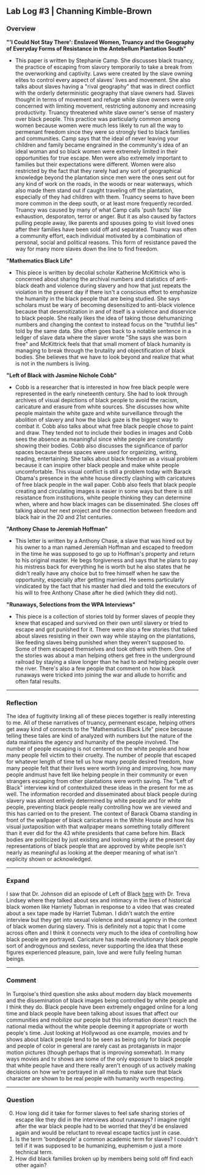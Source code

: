 ## Lab Log #3 | Channing Kimble-Brown

### Overview

**"'I Could Not Stay There': Enslaved Women, Truancy and the Geography of Everyday Forms of Resistance in the Antebellum Plantation South"**

* This paper is written by Stephanie Camp. She discusses black truancy, the practice of escaping from slavory temporarily to take a break from the overworking and captivity. Laws were created by the slave owning elites to control every aspect of slaves' lives and movement. She also talks about slaves having a "rival geography" that was in direct conflict with the orderly deterministic geography that slave owners had. Slaves thought in terms of movement and refuge while slave owners were only concerned with limiting movement, restricting autonomy and increasing productivity. Truancy threatened white slave owner's sense of mastery over black people. This practice was particularly common among women because women were much less likely to run all the way to permenant freedom since they were so strongly tied to black families and communities. Camp says that the ideal of never leaving your children and family became engrained in the community's idea of an ideal woman and so black women were extremely limited in their opportunities for true escape. Men were also extremely important to families but their expectations were different. Women were also restricted by the fact that they rarely had any sort of geographical knowledge beyond the plantation since men were the ones sent out for any kind of work on the roads, in the woods or near waterways, which also made them stand out if caught traveling off the plantation, especially of they had children with them. Truancy seems to have been more common in the deep south, or at least more frequently recorded. Truancy was caused by many of what Camp calls 'push facts' like exhaustion, desporaton, terror or anger. But it as also caused by factors pulling people away, like parents and spouses going to visit loved ones after their families have been sold off and separated. Truancy was often a community effort, each individual motivated by a combination of personal, social and political reasons. This form of resistance paved the way for many more slaves down the line to find freedom.

**"Mathematics Black Life"**
 
* This piece is written by decolial scholar Katherine McKittrick who is concerned about sharing the archival numbers and statistics of anti-black death and violence during slavery and how that just repeats the violation in the present day if there isn't a conscious effort to emphasize the humanity in the black people that are being studied. She says scholars must be wary of becoming desensitized to anti-black violence because that desensitization in and of itself is a violence and disservice to black people. She really likes the idea of taking those dehumanizing numbers and changing the context to instead focus on the "truthful lies" told by the same data. She often goes back to a notable sentence in a ledger of slave data where the slaver wrote "She says she was born free" and McKittrick feels that that small moment of black humanity is managing to break through the brutality and objectification of black bodies. She believes that we have to look beyond and realize that what is not in the numbers is living.

**"Left of Black with Jasmine Nichole Cobb"**

* Cobb is a researcher that is interested in how free black people were represented in the early nineteenth century. She had to look through archives of visual depictions of black people to avoid the racism, caricature and erasure from white sources. She discusses how white people maintain the white gaze and white surveillance through the abolition of slavery and how the black gaze is the biggest way to combat it. Cobb also talks about what free black people chose to paint and draw. They tended not to include their bodies in images and Cobb sees the absence as meaningful since white people are constantly showing their bodies. Cobb also discusses the significance of parlor spaces because these spaces were used for organizing, writing, reading, entertaining. She talks about black freedom as a visual problem because it can inspire other black people and make white people uncomfortable. This visual conflict is still a problem today with Barack Obama's presence in the white house directly clashing with caricatures of free black people in the wall paper. Cobb also feels that black people creating and circulating images is easier in some ways but there is still resistance from institutions, white people thinking they can determine when, where and how black images can be disseminated. She closes off talking about her next project and the connection between freedom and black hair in the 20 and 21st centuries. 

**"Anthony Chase to Jeremiah Hoffman"**

* This letter is written by a Anthony Chase, a slave that was hired out by his owner to a man named Jeremiah Hoffman and escaped to freedom in the time he was supposed to go up to Hoffman's property and return to his original master. He begs forgiveness and says that he plans to pay his mistress back for everything he is worth but he also states that he didn't really have any choice but to free himself when he saw the opportunity, especially after getting married. He seems particularly vindicated by the fact that his master had died and told the executors of his will to free Anthony Chase after he died (which they did not).

**"Runaways, Selections from the WPA Interviews"**

* This piece is a collection of stories told by former slaves of people they knew that escaped and survived on their own until slavery or tried to escape and got punished for it. There were also a few stories that talked about slaves resisting in their own way while staying on the plantations, like feeding slaves being punished when they weren't supposed to. Some of them escaped themselves and took others with them. One of the stories was about a man helping others get free in the underground railroad by staying a slave longer than he had to and helping people over the river. There's also a few people that comment on how black runaways were tricked into joining the war and allude to horrific and often fatal results.

---
### Reflection

The idea of fugitivity linking all of these pieces together is really interesting to me. All of these narratives of truancy, permenant escape, helping others get away kind of connects to the "Mathematics Black Life" piece because telling these tales are kind of analyzed with numbers but the nature of the data maintains the agency and humanity of the people involved. The number of people escaping is not centered on the white people and how many people fell victim to their cruelty. The number of people that escaped for whatever length of time tell us how many people desired freedom, how many people felt that their lives were worth living and improving, how many people andmust have felt like helping people in their community or even strangers escaping from other plantations were worth saving. The "Left of Black" interview kind of contextulized these ideas in the present for me as well. The information recorded and disseminated about black people during slavery was almost entirely determined by white people and for white people, preventing black people really controlling how we are viewed and this has carried on to the present. The context of Barack Obama standing in front of the wallpaper of black caricatures in the White House and how his visual juxtaposition with that wallpaper means something totally different than it ever did for the 43 white presidents that came before him. Black bodies are politicized by just existing and looking simply at the present day representations of black people that are approved by white people isn't nearly as meaningful as looking at the deeper meaning of what isn't explicity shown or acknowledged.

---
### Expand

I saw that Dr. Johnson did an episode of Left of Black [here](https://www.youtube.com/watch?v=s2Su6P-loXk) with Dr. Treva Lindsey where they talked about sex and intimacy in the lives of historical black women like Harriety Tubman in response to a video that was created about a sex tape made by Harriet Tubman. I didn't watch the entire interview but they get into sexual violence and sexual agency in the context of black women during slavery. This is definitely not a topic that I come across often and I think it connects very much to the idea of controlling how black people are portrayed. Caricature has made revolutionary black people sort of androgynous and sexless, never supporting the idea that these figures experienced pleasure, pain, love and were fully feeling human beings.

---
### Comment

In Turqoise's third question she asks about modern day black movements and the dissemination of black images being controlled by white people and I think they do. Black people have been extremely engaged online for a long time and black people have been talking about issues that affect our communities and mobilize our people but this information doesn't reach the national media without the white people deeming it appropriate or worth people's time. Just looking at Hollywood as one example, movies and tv shows about black people tend to be seen as being only for black people and people of color in general are rarely cast as protaganists in major motion pictures (though perhaps that is improving somewhat). In many ways movies and tv shows are some of the only exposure to black people that white people have and there really aren't enough of us actively making decisions on how we're portrayed in all media to make sure that black character are shown to be real people with humanity worth respecting.

---
### Question

0. How long did it take for former slaves to feel safe sharing stories of escape like they did in the interviews about runaways? I imagine right after the war black people had to be worried that they'd be enslaved again and would be reluctant to reveal escape tactics just in case. 
0. Is the term 'bondpeople' a common academic term for slaves? I couldn't tell if it was supposed to be humanizing, euphemism o just a more technical term.
0. How did black families broken up by members being sold off find each other again? 
